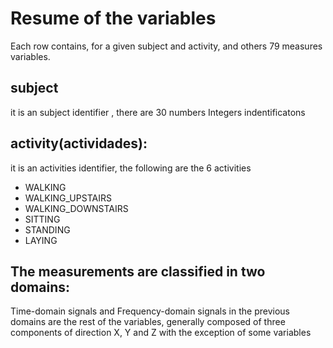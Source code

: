 # Resume of the variables
Each row contains, for a given subject and activity, and others 79 measures variables.
## subject
it is an subject identifier , there are 30 numbers Integers indentificatons
## activity(actividades):
it is an activities identifier, the following are the 6 activities
- WALKING
- WALKING_UPSTAIRS
- WALKING_DOWNSTAIRS
- SITTING
- STANDING
- LAYING
## The measurements are classified in two domains:
Time-domain signals and Frequency-domain signals
in the previous domains are the rest of the variables, generally composed of three components of direction X, Y and Z with the exception of some variables
